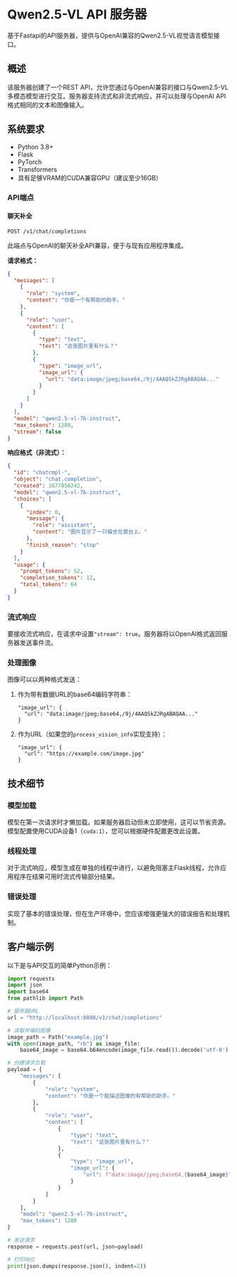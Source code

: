 # Qwen2.5-VL API 服务器

基于Fastapi的API服务器，提供与OpenAI兼容的Qwen2.5-VL视觉语言模型接口。

## 概述

该服务器创建了一个REST API，允许您通过与OpenAI兼容的接口与Qwen2.5-VL多模态模型进行交互。服务器支持流式和非流式响应，并可以处理与OpenAI API格式相同的文本和图像输入。

## 系统要求

- Python 3.8+
- Flask
- PyTorch
- Transformers
- 具有足够VRAM的CUDA兼容GPU（建议至少16GB）

### API端点

#### 聊天补全

`POST /v1/chat/completions`

此端点与OpenAI的聊天补全API兼容，便于与现有应用程序集成。

**请求格式：**

```json
{
  "messages": [
    {
      "role": "system",
      "content": "你是一个有帮助的助手。"
    },
    {
      "role": "user",
      "content": [
        {
          "type": "text",
          "text": "这张图片里有什么？"
        },
        {
          "type": "image_url",
          "image_url": {
            "url": "data:image/jpeg;base64,/9j/4AAQSkZJRgABAQAA..."
          }
        }
      ]
    }
  ],
  "model": "qwen2.5-vl-7b-instruct",
  "max_tokens": 1280,
  "stream": false
}
```

**响应格式（非流式）：**

```json
{
  "id": "chatcmpl-",
  "object": "chat.completion",
  "created": 1677858242,
  "model": "qwen2.5-vl-7b-instruct",
  "choices": [
    {
      "index": 0,
      "message": {
        "role": "assistant",
        "content": "图片显示了一只猫坐在窗台上。"
      },
      "finish_reason": "stop"
    }
  ],
  "usage": {
    "prompt_tokens": 52,
    "completion_tokens": 12,
    "total_tokens": 64
  }
}
```

### 流式响应

要接收流式响应，在请求中设置`"stream": true`。服务器将以OpenAI格式返回服务器发送事件流。

### 处理图像

图像可以以两种格式发送：

1. 作为带有数据URL的base64编码字符串：
   ```
   "image_url": {
     "url": "data:image/jpeg;base64,/9j/4AAQSkZJRgABAQAA..."
   }
   ```

2. 作为URL（如果您的`process_vision_info`实现支持）：
   ```
   "image_url": {
     "url": "https://example.com/image.jpg"
   }
   ```

## 技术细节

### 模型加载

模型在第一次请求时才懒加载。如果服务器启动但未立即使用，这可以节省资源。模型配置使用CUDA设备1（`cuda:1`），您可以根据硬件配置更改此设置。

### 线程处理

对于流式响应，模型生成在单独的线程中进行，以避免阻塞主Flask线程，允许应用程序在结果可用时流式传输部分结果。

### 错误处理

实现了基本的错误处理，但在生产环境中，您应该增强更强大的错误报告和处理机制。

## 客户端示例

以下是与API交互的简单Python示例：

```python
import requests
import json
import base64
from pathlib import Path

# 服务器URL
url = "http://localhost:8000/v1/chat/completions"

# 读取并编码图像
image_path = Path("example.jpg")
with open(image_path, "rb") as image_file:
    base64_image = base64.b64encode(image_file.read()).decode('utf-8')

# 创建请求负载
payload = {
    "messages": [
        {
            "role": "system",
            "content": "你是一个能描述图像的有帮助的助手。"
        },
        {
            "role": "user",
            "content": [
                {
                    "type": "text",
                    "text": "这张图片里有什么？"
                },
                {
                    "type": "image_url",
                    "image_url": {
                        "url": f"data:image/jpeg;base64,{base64_image}"
                    }
                }
            ]
        }
    ],
    "model": "qwen2.5-vl-7b-instruct",
    "max_tokens": 1280
}

# 发送请求
response = requests.post(url, json=payload)

# 打印响应
print(json.dumps(response.json(), indent=2))
```


